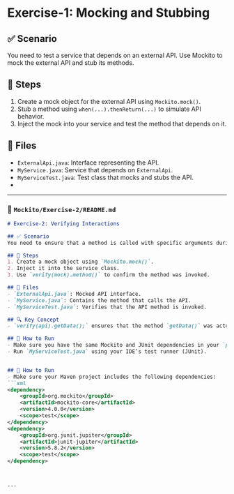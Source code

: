 # Exercise-1: Mocking and Stubbing

## ✅ Scenario
You need to test a service that depends on an external API. Use Mockito to mock the external API and stub its methods.

## 🧩 Steps
1. Create a mock object for the external API using `Mockito.mock()`.
2. Stub a method using `when(...).thenReturn(...)` to simulate API behavior.
3. Inject the mock into your service and test the method that depends on it.

## 📄 Files
- `ExternalApi.java`: Interface representing the API.
- `MyService.java`: Service that depends on `ExternalApi`.
- `MyServiceTest.java`: Test class that mocks and stubs the API.
- 
---

### 📁 `Mockito/Exercise-2/README.md`
```markdown
# Exercise-2: Verifying Interactions

## ✅ Scenario
You need to ensure that a method is called with specific arguments during the test.

## 🧩 Steps
1. Create a mock object using `Mockito.mock()`.
2. Inject it into the service class.
3. Use `verify(mock).method()` to confirm the method was invoked.

## 📄 Files
- `ExternalApi.java`: Mocked API interface.
- `MyService.java`: Contains the method that calls the API.
- `MyServiceTest.java`: Verifies that the API method is invoked.

## 🔍 Key Concept
- `verify(api).getData();` ensures that the method `getData()` was actually called during test execution.

## 🧪 How to Run
- Make sure you have the same Mockito and JUnit dependencies in your `pom.xml` as in Exercise-1.
- Run `MyServiceTest.java` using your IDE’s test runner (JUnit).


## 🧪 How to Run
- Make sure your Maven project includes the following dependencies:
```xml
<dependency>
    <groupId>org.mockito</groupId>
    <artifactId>mockito-core</artifactId>
    <version>4.0.0</version>
    <scope>test</scope>
</dependency>
<dependency>
    <groupId>org.junit.jupiter</groupId>
    <artifactId>junit-jupiter</artifactId>
    <version>5.8.2</version>
    <scope>test</scope>
</dependency>



---
